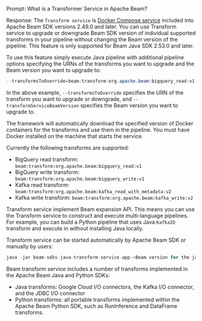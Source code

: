 Prompt:
What is a Transformer Service in Apache Beam?

Response:
The `Transform service` is [Docker Compose service](https://docs.docker.com/compose/) included into Apache Beam SDK versions 2.49.0 and later. You can use Transform service to upgrade or downgrade Beam SDK version of individual supported transforms in your pipeline without changing the Beam version of the pipeline. This feature is only supported for Beam Java SDK 2.53.0 and later.

To use this feature simply execute Java pipeline with additional pipeline options specifying the URNs of the transforms you want to upgrade and the Beam version you want to upgrade to:

```java
--transformsToOverride=beam:transform:org.apache.beam:bigquery_read:v1 --transformServiceBeamVersion=2.xy.z
```

In the above example, `--transformsToOverride` specifies the URN of the transform you want to upgrade or downgrade, and `--transformServiceBeamVersion` specifies the Beam version you want to upgrade to.

The framework will automatically download the specified version of Docker containers for the transforms and use them in the pipeline. You must have Docker installed on the machine that starts the service.

Currently the following transforms are supported:

* BigQuery read transform: `beam:transform:org.apache.beam:bigquery_read:v1`
* BigQuery write transform: `beam:transform:org.apache.beam:bigquery_write:v1`
* Kafka read transform: `beam:transform:org.apache.beam:kafka_read_with_metadata:v2`
* Kafka write transform: `beam:transform:org.apache.beam:kafka_write:v2`

Transform service implement Beam expansion API. This means you can use the Transform service to construct and execute multi-language pipelines. For example, you can build a Python pipeline that uses Java `KafkaIO` transform and execute in without installing Java locally.

Transform service can be started automatically by Apache Beam SDK or manually by users:

```java
java -jar beam-sdks-java-transform-service-app-<Beam version for the jar>.jar --port <port> --beam_version <Beam version for the transform service> --project_name <a unique ID for the transform service> --command up
```

Beam transform service includes a number of transforms implemented in the Apache Beam Java and Python SDKs:

* Java transforms: Google Cloud I/O connectors, the Kafka I/O connector, and the JDBC I/O connector
* Python transforms: all portable transforms implemented within the Apache Beam Python SDK, such as RunInference and DataFrame transforms.























